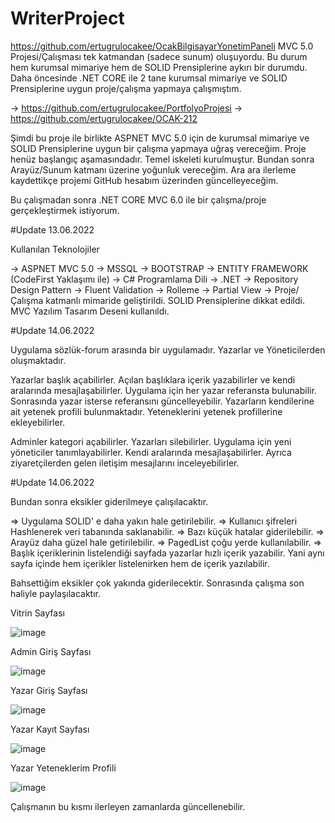 # WriterProject

https://github.com/ertugrulocakee/OcakBilgisayarYonetimPaneli MVC 5.0 Projesi/Çalışması tek katmandan (sadece sunum) oluşuyordu. Bu durum hem kurumsal mimariye hem de SOLID Prensiplerine aykırı bir durumdu.
Daha öncesinde .NET CORE ile 2 tane kurumsal mimariye ve SOLID Prensiplerine uygun proje/çalışma yapmaya çalışmıştım.

-> https://github.com/ertugrulocakee/PortfolyoProjesi
-> https://github.com/ertugrulocakee/OCAK-212

Şimdi bu proje ile birlikte ASPNET MVC 5.0 için de
kurumsal mimariye ve SOLID Prensiplerine uygun bir çalışma yapmaya uğraş vereceğim. Proje henüz başlangıç aşamasındadır. Temel iskeleti kurulmuştur. Bundan sonra Arayüz/Sunum
katmanı üzerine yoğunluk vereceğim. Ara ara ilerleme kaydettikçe projemi GitHub hesabım üzerinden güncelleyeceğim.

Bu çalışmadan sonra .NET CORE MVC 6.0 ile bir çalışma/proje gerçekleştirmek istiyorum.

#Update 13.06.2022

Kullanılan Teknolojiler

-> ASPNET MVC 5.0
-> MSSQL
-> BOOTSTRAP
-> ENTITY FRAMEWORK (CodeFirst Yaklaşımı ile)
-> C# Programlama Dili
-> .NET
-> Repository Design Pattern
-> Fluent Validation
-> Rolleme
-> Partial View
-> Proje/Çalışma katmanlı mimaride geliştirildi. SOLID Prensiplerine dikkat edildi. MVC Yazılım Tasarım Deseni kullanıldı.

#Update 14.06.2022

Uygulama sözlük-forum arasında bir uygulamadır. Yazarlar ve Yöneticilerden oluşmaktadır. 

Yazarlar başlık açabilirler. Açılan başlıklara içerik yazabilirler ve kendi aralarında mesajlaşabilirler.
Uygulama için her yazar referansta bulunabilir. Sonrasında yazar isterse referansını güncelleyebilir. 
Yazarların kendilerine ait yetenek profili bulunmaktadır. Yeteneklerini yetenek profillerine ekleyebilirler.

Adminler kategori açabilirler. Yazarları silebilirler. Uygulama için yeni yöneticiler tanımlayabilirler. Kendi aralarında mesajlaşabilirler. Ayrıca ziyaretçilerden gelen iletişim mesajlarını inceleyebilirler.

#Update 14.06.2022

Bundan sonra eksikler giderilmeye çalışılacaktır. 

=> Uygulama SOLID' e daha yakın hale getirilebilir. 
=> Kullanıcı şifreleri Hashlenerek veri tabanında saklanabilir.
=> Bazı küçük hatalar giderilebilir.
=> Arayüz daha güzel hale getirilebilir.
=> PagedList çoğu yerde kullanılabilir. 
=> Başlık içeriklerinin listelendiği sayfada yazarlar hızlı içerik yazabilir. Yani aynı sayfa içinde hem içerikler listelenirken hem de içerik yazılabilir. 

Bahsettiğim eksikler çok yakında giderilecektir. Sonrasında çalışma son haliyle paylaşılacaktır. 

Vitrin Sayfası

![image](https://user-images.githubusercontent.com/83928393/173523496-a8c3eb26-4006-4f60-8c38-9810ed2ca466.png)

Admin Giriş Sayfası

![image](https://user-images.githubusercontent.com/83928393/173523731-ca68c77d-d489-4d17-aaba-5aa4797ba450.png)

Yazar Giriş Sayfası

![image](https://user-images.githubusercontent.com/83928393/173523886-a61ddacf-3086-4d3a-9a3e-7e52d79e215e.png)

Yazar Kayıt Sayfası

![image](https://user-images.githubusercontent.com/83928393/173524059-b33939d8-6cdc-4f5f-ac84-3c4625d90187.png)

Yazar Yeteneklerim Profili

![image](https://user-images.githubusercontent.com/83928393/173524568-b308adba-c39b-4b29-88e3-0bf72acc0a3a.png)

Çalışmanın bu kısmı ilerleyen zamanlarda güncellenebilir.


